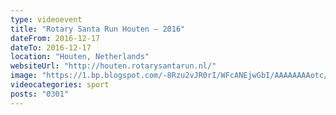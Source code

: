 ```yaml
---
type: videoevent
title: "Rotary Santa Run Houten — 2016"
dateFrom: 2016-12-17
dateTo: 2016-12-17
location: "Houten, Netherlands"
websiteUrl: "http://houten.rotarysantarun.nl/"
image: "https://1.bp.blogspot.com/-8Rzu2vJR0rI/WFcANEjwGbI/AAAAAAAAotc/cVdP4yGjlDAIdYGYaQ6HVLglaaJigVC9gCPcB/s1600/dsc03878.picasaweb.jpg"
videocategories: sport
posts: "0301"
---
```

